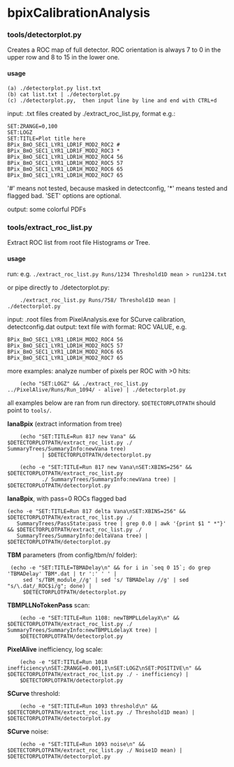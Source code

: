 # bpixCalibrationAnalysis

###  tools/detectorplot.py

Creates a ROC map of full detector. ROC orientation is always 7 to 0 in the upper row and 8 to 15 in the lower one.

#### usage
````
(a) ./detectorplot.py list.txt
(b) cat list.txt | ./detectorplot.py
(c) ./detectorplot.py,  then input line by line and end with CTRL+d
````

input: .txt files created by ./extract_roc_list.py, format e.g.:
````
SET:ZRANGE=0,100
SET:LOGZ
SET:TITLE=Plot title here
BPix_BmO_SEC1_LYR1_LDR1F_MOD2_ROC2 #
BPix_BmO_SEC1_LYR1_LDR1F_MOD2_ROC3 *
BPix_BmO_SEC1_LYR1_LDR1H_MOD2_ROC4 56
BPix_BmO_SEC1_LYR1_LDR1H_MOD2_ROC5 57
BPix_BmO_SEC1_LYR1_LDR1H_MOD2_ROC6 65
BPix_BmO_SEC1_LYR1_LDR1H_MOD2_ROC7 65
````
'#' means not tested, because masked in detectconfig, '*' means tested and flagged bad. 'SET' options are optional.

output: some colorful PDFs


### tools/extract_roc_list.py
Extract ROC list from root file Histograms *or* Tree.
#### usage
run: e.g. `./extract_roc_list.py Runs/1234 Threshold1D mean > run1234.txt`

or pipe directly to ./detectorplot.py:
````
    ./extract_roc_list.py Runs/758/ Threshold1D mean | ./detectorplot.py
````

input: .root files from PixelAnalysis.exe for SCurve calibration, detectconfig.dat
output: text file with format: ROC VALUE, e.g.
````
BPix_BmO_SEC1_LYR1_LDR1H_MOD2_ROC4 56
BPix_BmO_SEC1_LYR1_LDR1H_MOD2_ROC5 57
BPix_BmO_SEC1_LYR1_LDR1H_MOD2_ROC6 65
BPix_BmO_SEC1_LYR1_LDR1H_MOD2_ROC7 65
````


more examples:
  analyze number of pixels per ROC with >0 hits:
````
    (echo "SET:LOGZ" && ./extract_roc_list.py ../PixelAlive/Runs/Run_1094/ - alive) | ./detectorplot.py
````

all examples below are ran from run directory. `$DETECTORPLOTPATH` should point to `tools/`.

**IanaBpix** (extract information from tree)
````
    (echo "SET:TITLE=Run 817 new Vana" && $DETECTORPLOTPATH/extract_roc_list.py ./ SummaryTrees/SummaryInfo:newVana tree)
           | $DETECTORPLOTPATH/detectorplot.py
````
````
    (echo -e "SET:TITLE=Run 817 new Vana\nSET:XBINS=256" && $DETECTORPLOTPATH/extract_roc_list.py
           ./ SummaryTrees/SummaryInfo:newVana tree) | $DETECTORPLOTPATH/detectorplot.py
````
**IanaBpix**, with pass=0 ROCs flagged bad
````
(echo -e "SET:TITLE=Run 817 delta Vana\nSET:XBINS=256" && $DETECTORPLOTPATH/extract_roc_list.py ./
   SummaryTrees/PassState:pass tree | grep 0.0 | awk '{print $1 " *"}' && $DETECTORPLOTPATH/extract_roc_list.py ./
   SummaryTrees/SummaryInfo:deltaVana tree) | $DETECTORPLOTPATH/detectorplot.py
````
**TBM** parameters (from config/tbm/n/ folder):
````
 (echo -e "SET:TITLE=TBMADelay\n" && for i in `seq 0 15`; do grep 'TBMADelay' TBM*.dat | tr ':' ' ' |
     sed 's/TBM_module_//g' | sed 's/ TBMADelay //g' | sed "s/\.dat/_ROC$i/g"; done) |
     $DETECTORPLOTPATH/detectorplot.py
````
**TBMPLLNoTokenPass** scan:
````
    (echo -e "SET:TITLE=Run 1108: newTBMPLLdelayX\n" && $DETECTORPLOTPATH/extract_roc_list.py ./ SummaryTrees/SummaryInfo:newTBMPLLdelayX tree) |
    $DETECTORPLOTPATH/detectorplot.py
````
**PixelAlive** inefficiency, log scale:
````
    (echo -e "SET:TITLE=Run 1018 inefficiency\nSET:ZRANGE=0.001,1\nSET:LOGZ\nSET:POSITIVE\n" && $DETECTORPLOTPATH/extract_roc_list.py ./ - inefficiency) |
    $DETECTORPLOTPATH/detectorplot.py
````
**SCurve** threshold:
````
    (echo -e "SET:TITLE=Run 1093 threshold\n" && $DETECTORPLOTPATH/extract_roc_list.py ./ Threshold1D mean) | $DETECTORPLOTPATH/detectorplot.py
````
**SCurve** noise:
````
    (echo -e "SET:TITLE=Run 1093 noise\n" && $DETECTORPLOTPATH/extract_roc_list.py ./ Noise1D mean) | $DETECTORPLOTPATH/detectorplot.py
````